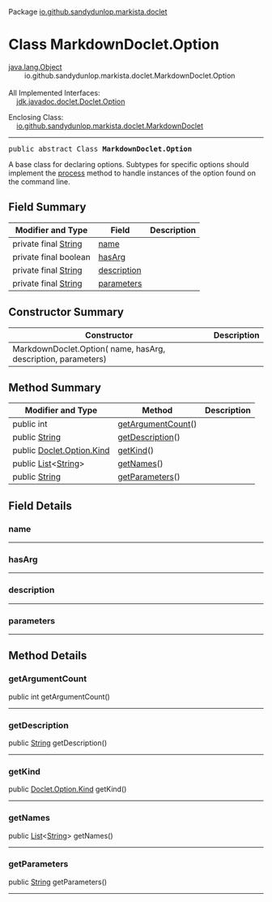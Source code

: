 Package [io.github.sandydunlop.markista.doclet](index.md)

# Class MarkdownDoclet.Option
[java.lang.Object](https://docs.oracle.com/en/java/javase/24/docs/api/java.base/java/lang/Object.html)<br/>
        io.github.sandydunlop.markista.doclet.MarkdownDoclet.Option<br/>
<br/>
All Implemented Interfaces:<br/>
    [jdk.javadoc.doclet.Doclet.Option](https://docs.oracle.com/en/java/javase/24/docs/api/jdk.javadoc/jdk/javadoc/doclet/Doclet.Option.html)

Enclosing Class:<br/>
    [io.github.sandydunlop.markista.doclet.MarkdownDoclet](MarkdownDoclet.md)


----

<span style="font-family: monospace;">public abstract Class __MarkdownDoclet.Option__</span>

A base class for declaring options.
Subtypes for specific options should implement
the [process](https://docs.oracle.com/en/java/javase/24/docs/api/jdk.javadoc/jdk/javadoc/doclet/Doclet.Option#process(java.lang.String,java.util.List).html) method
to handle instances of the option found on the
command line.


## Field Summary

| Modifier and Type                                                                                          | Field                       | Description |
|------------------------------------------------------------------------------------------------------------|-----------------------------|-------------|
| private final [String](https://docs.oracle.com/en/java/javase/24/docs/api/java.base/java/lang/String.html) | [name](#name)               |             |
| private final boolean                                                                                      | [hasArg](#hasarg)           |             |
| private final [String](https://docs.oracle.com/en/java/javase/24/docs/api/java.base/java/lang/String.html) | [description](#description) |             |
| private final [String](https://docs.oracle.com/en/java/javase/24/docs/api/java.base/java/lang/String.html) | [parameters](#parameters)   |             |

## Constructor Summary

| Constructor                                                      | Description |
|------------------------------------------------------------------|-------------|
| MarkdownDoclet.Option( name,  hasArg,  description,  parameters) |             |

## Method Summary

| Modifier and Type                                                                                                                                                                             | Method                                  | Description |
|-----------------------------------------------------------------------------------------------------------------------------------------------------------------------------------------------|-----------------------------------------|-------------|
| public int                                                                                                                                                                                    | [getArgumentCount](#getargumentcount)() |             |
| public [String](https://docs.oracle.com/en/java/javase/24/docs/api/java.base/java/lang/String.html)                                                                                           | [getDescription](#getdescription)()     |             |
| public [Doclet.Option.Kind](https://docs.oracle.com/en/java/javase/24/docs/api/jdk.javadoc/jdk/javadoc/doclet/Doclet.Option.Kind.html)                                                        | [getKind](#getkind)()                   |             |
| public [List](https://docs.oracle.com/en/java/javase/24/docs/api/java.base/java/util/List.html)<[String](https://docs.oracle.com/en/java/javase/24/docs/api/java.base/java/lang/String.html)> | [getNames](#getnames)()                 |             |
| public [String](https://docs.oracle.com/en/java/javase/24/docs/api/java.base/java/lang/String.html)                                                                                           | [getParameters](#getparameters)()       |             |

## Field Details

### name




---

### hasArg




---

### description




---

### parameters




---


## Method Details

### getArgumentCount

public int getArgumentCount()




---

### getDescription

public [String](https://docs.oracle.com/en/java/javase/24/docs/api/java.base/java/lang/String.html) getDescription()




---

### getKind

public [Doclet.Option.Kind](https://docs.oracle.com/en/java/javase/24/docs/api/jdk.javadoc/jdk/javadoc/doclet/Doclet.Option.Kind.html) getKind()




---

### getNames

public [List](https://docs.oracle.com/en/java/javase/24/docs/api/java.base/java/util/List.html)<[String](https://docs.oracle.com/en/java/javase/24/docs/api/java.base/java/lang/String.html)> getNames()




---

### getParameters

public [String](https://docs.oracle.com/en/java/javase/24/docs/api/java.base/java/lang/String.html) getParameters()




---


